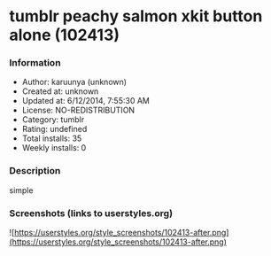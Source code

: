 # tumblr peachy salmon xkit button alone (102413)

### Information
- Author: karuunya (unknown)
- Created at: unknown
- Updated at: 6/12/2014, 7:55:30 AM
- License: NO-REDISTRIBUTION
- Category: tumblr
- Rating: undefined
- Total installs: 35
- Weekly installs: 0


### Description
simple


### Screenshots (links to userstyles.org)
![https://userstyles.org/style_screenshots/102413-after.png](https://userstyles.org/style_screenshots/102413-after.png)


